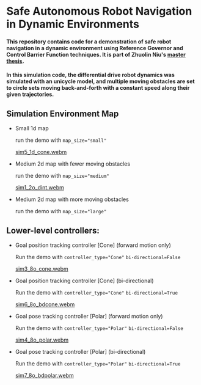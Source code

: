# Safe Autonomous Robot Navigation in Dynamic Environments 
#### This repository contains code for a demonstration of safe robot navigation in a dynamic environment using Reference Governor and Control Barrier Function techniques. It is part of Zhuolin Niu's [master thesis](https://escholarship.org/content/qt1jd778fm/qt1jd778fm.pdf).

#### In this simulation code, the differential drive robot dynamics was simulated with an unicycle model, and multiple moving obstacles are set to circle sets moving back-and-forth with a constant speed along their given trajectories. 

## Simulation Environment Map
  * Small 1d map
    
    run the demo with `map_size="small"`
    
    [sim5_1d_cone.webm](https://github.com/Mumamuye413/actlpg_ref_gvn_sim/assets/97318853/0cb9d385-adf1-40e9-b25a-2c91bfa3e0a4)
    
  * Medium 2d map with fewer moving obstacles

    run the demo with `map_size="medium"`

    [sim1_2o_dint.webm](https://github.com/Mumamuye413/actlpg_ref_gvn_sim/assets/97318853/95e75dbe-a611-47a1-ba60-c939371aad12)


  * Medium 2d map with more moving obstacles

    run the demo with `map_size="large"`
    
## Lower-level controllers:
  * Goal position tracking controller [Cone] (forward motion only)
    
    Run the demo with `controller_type="Cone"` `bi-directional=False`

    [sim3_8o_cone.webm](https://github.com/Mumamuye413/actlpg_ref_gvn_sim/assets/97318853/edf64ba7-72c3-422d-b921-fbb672a84428)

  * Goal position tracking controller [Cone] (bi-directional)

    Run the demo with `controller_type="Cone"` `bi-directional=True`
    
    [sim6_8o_bdcone.webm](https://github.com/Mumamuye413/actlpg_ref_gvn_sim/assets/97318853/ed4e9629-45a6-45d5-bca2-fb3e80e645bf)

  * Goal pose tracking controller [Polar] (forward motion only)

    Run the demo with `controller_type="Polar"` `bi-directional=False`
    
    [sim4_8o_polar.webm](https://github.com/Mumamuye413/actlpg_ref_gvn_sim/assets/97318853/7ae0e25b-1390-42fa-9c8e-05a2eeebf057)

  * Goal pose tracking controller [Polar] (bi-directional)

    Run the demo with `controller_type="Polar"` `bi-directional=True`
    
    [sim7_8o_bdpolar.webm](https://github.com/Mumamuye413/actlpg_ref_gvn_sim/assets/97318853/828cffe6-168c-495b-9ae2-39bb14c09969)


